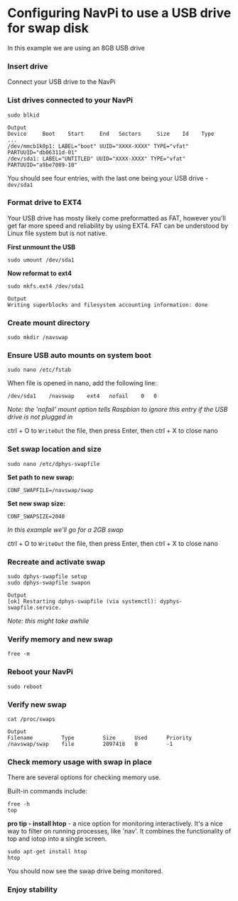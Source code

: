 # Configuring NavPi to use a USB drive for swap disk
In this example we are using an 8GB USB drive

### Insert drive
Connect your USB drive to the NavPi

### List drives connected to your NavPi
    sudo blkid

    Output
    Device     Boot    Start     End   Sectors     Size    Id    Type
    ...
    /dev/mmcb1k0p1: LABEL="boot" UUID="XXXX-XXXX" TYPE="vfat" PARTUUID="db06311d-01"
    /dev/sda1: LABEL="UNTITLED" UUID="XXXX-XXXX" TYPE="vfat" PARTUUID="a9be7089-10"

You should see four entries, with the last one being your USB drive - `dev/sda1`

### Format drive to EXT4
Your USB drive has mosty likely come preformatted as FAT, however you'll get far more speed and reliability by using EXT4. FAT can be understood by Linux file system but is not native.

**First unmount the USB**

    sudo umount /dev/sda1

**Now reformat to ext4**

    sudo mkfs.ext4 /dev/sda1

    Output
    Writing superblocks and filesystem accounting information: done

### Create mount directory
    sudo mkdir /navswap

### Ensure USB auto mounts on system boot

    sudo nano /etc/fstab

When file is opened in nano, add the following line:

    /dev/sda1    /navswap    ext4   nofail    0   0

_Note: the 'nofail' mount option tells Raspbian to ignore this entry if the USB drive is not plugged in_

ctrl + O to `WriteOut` the file, then press Enter, then ctrl + X to close nano

### Set swap location and size

    sudo nano /etc/dphys-swapfile

**Set path to new swap:**

    CONF_SWAPFILE=/navswap/swap

**Set new swap size:**

    CONF_SWAPSIZE=2048

_In this example we'll go for a 2GB swap_

ctrl + O to `WriteOut` the file, then press Enter, then ctrl + X to close nano

### Recreate and activate swap
    sudo dphys-swapfile setup
    sudo dphys-swapfile swapon

    Output
    [ok] Restarting dphys-swapfile (via systemctl): dyphys-swapfile.service.

_Note: this might take awhile_

### Verify memory and new swap
    free -m

### Reboot your NavPi
    sudo reboot

### Verify new swap
    cat /proc/swaps

    Output
    Filename         Type         Size      Used      Priority
    /navswap/swap    file         2097418   0         -1

### Check memory usage with swap in place

There are several options for checking memory use.

Built-in commands include:

    free -h
    top

**pro tip - install htop** - a nice option for monitoring interactively. It's a nice way to filter on running processes, like 'nav'. It combines the functionality of top and iotop into a single screen.

    sudo apt-get install htop
    htop

You should now see the swap drive being monitored.

### Enjoy stability
